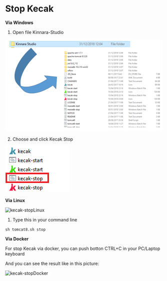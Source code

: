 # Stop Kecak

**Via Windows**

1. Open file Kinnara-Studio

<img src="https://raw.githubusercontent.com/kinnara-digital-studio/kecak-workflow/master/docs/assets/startKecak.png" alt="startKecak" />

2. Choose and click Kecak Stop

<img src="https://raw.githubusercontent.com/kinnara-digital-studio/kecak-workflow/master/docs/assets/kecak-stop.png" alt="kecak-stop" />

**Via Linux**

<img src="https://raw.githubusercontent.com/kinnara-digital-studio/kecak-workflow/master/docs/assets/linux-KecakStopLinux.png" alt="kecak-stopLinux" />

1. Type this in your command line 

```
sh tomcat8.sh stop
```

**Via Docker**

For stop Kecak via docker, you can push botton CTRL+C in your PC/Laptop keyboard

And you can see the result like in this picture:

<img src="https://raw.githubusercontent.com/kinnara-digital-studio/kecak-workflow/master/docs/assets/linux-KecakStopDocker.JPG" alt="kecak-stopDocker" />

